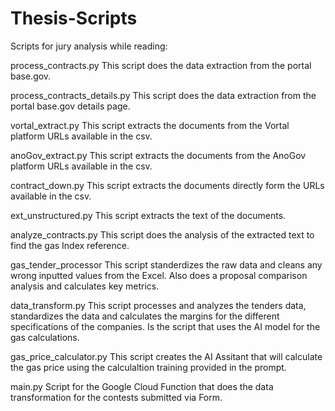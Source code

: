 # Thesis-Scripts
Scripts for jury analysis while reading:

process_contracts.py
This script does the data extraction from the portal base.gov.

process_contracts_details.py
This script does the data extraction from the portal base.gov details page.
 
vortal_extract.py
This script extracts the documents from the Vortal platform URLs available in the csv.

anoGov_extract.py
This script extracts the documents from the AnoGov platform URLs available in the csv.

contract_down.py
This script extracts the documents directly form the URLs available in the csv.

ext_unstructured.py
This script extracts the text of the documents.

analyze_contracts.py
This script does the analysis of the extracted text to find the gas Index reference.

gas_tender_processor
This script standerdizes the raw data and cleans any wrong inputted values from the Excel. Also does a proposal comparison analysis and calculates key metrics.

data_transform.py
This script processes and analyzes the tenders data, standardizes the data and calculates the margins for the different specifications of the companies. Is the script that uses the AI model for the gas calculations.

gas_price_calculator.py
This script creates the AI Assitant that will calculate the gas price using the calculaltion training provided in the prompt.

main.py
Script for the Google Cloud Function that does the data transformation for the contests submitted via Form.
